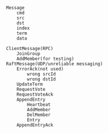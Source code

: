 	Message
		cmd
		src
		dst
		index
		term
		data

	ClientMessage(RPC)
		JoinGroup
		AddMember(for testing)
	RaftMessage(UDP/unreliable messaging)
		ErrorAck(not used)
			wrong srcId
			wrong dstId
		UpdateTerm
		RequestVote
		RequestVoteAck
		AppendEntry
			Heartbeat
			AddMember
			DelMember
			Entry
		AppendEntryAck
